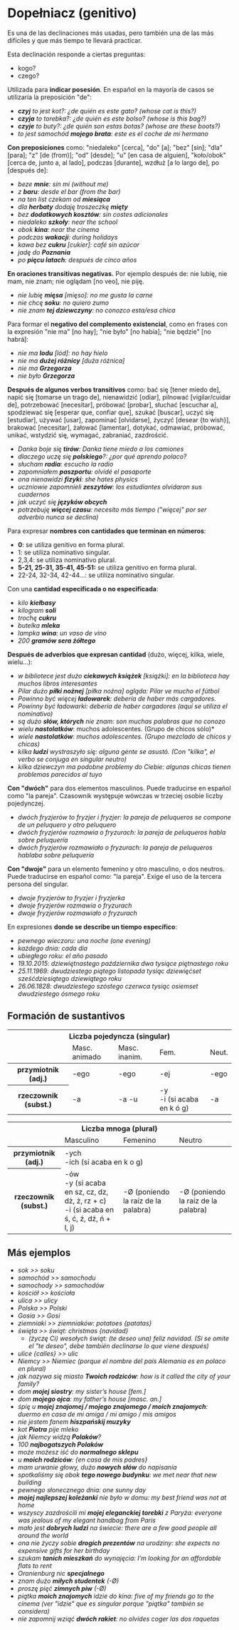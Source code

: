 Dopełniacz (genitivo)
=====================

Es una de las declinaciones más usadas, pero también una de las más difíciles y
que más tiempo te llevará practicar.

Esta declinación responde a ciertas preguntas:

* kogo?
* czego?

Utilizada para **indicar posesión**. En español en la mayoría de casos se
utilizaría la preposición "de":

* ***czyj** to jest kot?: ¿de quién es este gato? (whose cat is this?)*
* ***czyja** to torebka?: ¿de quién es este bolso? (whose is this bag?)*
* ***czyje** to buty?: ¿de quién son estas botas? (whose are these boots?)*
* *to jest samochód **mojego brata**: este es el coche de mi hermano*

**Con preposiciones** como: "niedaleko" [cerca], "do" [a]; "bez" [sin];
"dla" [para]; "z" [de (from)]; "od" [desde]; "u" [en casa de alguien],
"koło/obok" [cerca de, junto a, al lado], podczas [durante], wzdłuż [a lo largo
de], po [después de]:

* *beze **mnie**: sin mí (without me)*
* *z **baru**: desde el bar (from the bar)*
* *na ten list czekam od **miesiąca***
* *dla **herbaty** dodaję troszeczkę **mięty***
* *bez **dodatkowych kosztów**: sin costes adicionales*
* *niedaleko **szkoły**: near the school*
* *obok **kina**: near the cinema*
* *podczas **wakacji**: during holidays*
* *kawa bez **cukru** [cukier]: café sin azúcar*
* *jadę do **Poznania***
* *po **pięcu latach**: después de cinco años*

**En oraciones transitivas negativas.** Por ejemplo después de: nie lubię, nie
mam, nie znam; nie oglądam [no veo], nie piję.

* *nie lubię **mięsa** [mięso]: no me gusta la carne*
* *nie chcę **soku**: no quiero zumo*
* *nie znam **tej dziewczyny**: no conozco esta/esa chica*

Para formar el **negativo del complemento existencial**, como en frases con la
expresión "nie ma" [no hay]; "nie było" [no había]; "nie będzie" [no habrá]:

* *nie ma **lodu** [lód]: no hay hielo*
* *nie ma **dużej różnicy** [duża różnica]*
* *nie ma **Grzegorza***
* *nie było **Grzegorza***

**Después de algunos verbos transitivos** como: bać się [tener miedo de], napić
się [tomarse un trago de], nienawidzić [odiar], pilnować [vigilar/cuidar de],
potrzebować [necesitar], próbować [probar], słuchać [escuchar a], spodziewać
się [esperar que, confiar que], szukać [buscar], uczyć się [estudiar], używać
[usar], zapominać [olvidarse], życzyć [desear {to wish}], brakować [necesitar],
żałować [lamentar], dotykać, odmawiać, próbować, unikać, wstydzić się,
wymagać, zabraniać, zazdrościć.

* *Danka boje się **tirów**: Danka tiene miedo a los camiones*
* *dlaczego uczę się **polskiego**?: ¿por qué aprendo polaco?*
* *słucham **radia**: escucho la radio*
* *zapomniałem **paszportu**: olvidé el pasaporte*
* *ona nienawidzi **fizyki**: she hates physics*
* *uczniowie zapomnieli **zeszytów**: los estudiantes olvidaron sus cuadernos*
* *jak uczyć się **języków obcych***
* *potrzebuję **więcej czasu**: necesito más tiempo ("więcej" por ser adverbio
  nunca se declina)*

Para expresar **nombres con cantidades que terminan en números**:

* **0**: se utiliza genitivo en forma plural.
* 1: se utiliza nominativo singular.
* 2,3,4: se utiliza nominativo plural.
* **5-21, 25-31, 35-41, 45-51:** se utiliza genitivo en forma plural.
* 22-24, 32-34, 42-44…: se utiliza nominativo singular.

Con una **cantidad especificada o no especificada**:

* *kilo **kiełbasy***
* *kilogram **soli***
* *trochę **cukru***
* *butelka **mleka***
* *lampka **wina**: un vaso de vino*
* *200 **gramów sera żółtego***

**Después de adverbios que expresan cantidad** (dużo, więcej, kilka,
wiele, wielu...):

* *w bibliotece jest dużo **ciekawych książek** [książki]: en la biblioteca hay
  muchos libros interesantes*
* *Pilar dużo **piłki nożnej** [piłka nożna] ogląda: Pilar ve mucho el fútbol*
* *Powinno być więcej **ładowarek**: debería de haber más cargadores.*
* *Powinny być ładowarki: debería de haber cargadores (aquí se utiliza
  el nominativo)*
* *są dużo **słów, których** nie znam: son muchas palabras que no conozo*
* *wielu **nastolatków***: muchos adolescentes. (Grupo de chicos sólo)*
* *wiele **nastolatków**: muchos adolescentes. (Grupo mezclado de chicos y
  chicas)*
* *kilka **ludzi** wystraszyło się: alguna gente se asustó. (Con "kilka", el
  verbo se conjuga en singular neutro)*
* *kilka dziewczyn ma podobne problemy do Ciebie: algunas chicas tienen
  problemas parecidos al tuyo*

**Con "dwóch"** para dos elementos masculinos. Puede traducirse en español
como "la pareja". Czasownik występuje wówczas w trzeciej osobie liczby
pojedynczej.

* *dwóch fryzjerów to fryzjer i fryzjer: la pareja de peluqueros se compone de
  un peluquero y otro peluquero*
* *dwóch fryzjerów rozmawia o fryzurach: la pareja de peluqueros habla sobre
  peluquería*
* *dwóch fryzjerów rozmawiało o fryzurach: la pareja de peluqueros hablaba
  sobre peluquería*

**Con "dwoje"** para un elemento femenino y otro masculino, o dos neutros.
Puede traducirse en español como: "la pareja". Exige el uso de la tercera
persona del singular.

* *dwoje fryzjerów to fryzjer i fryzjerka*
* *dwoje fryzjerów rozmawia o fryzurach*
* *dwoje fryzjerów rozmawiało o fryzurach*

En expresiones **donde se describe un tiempo específico**:

* *pewnego wieczoru: una noche (one evening)*
* *każdego dnia: cada día*
* *ubiegłego roku: el año pasado*
* *19.10.2015: dziewiętnastego października dwa tysiące piętnastego roku*
* *25.11.1969: dwudziestego piątego listopada tysiąc dziewięćset
  sześćdziesiątego dziewiątego roku*
* *26.06.1828: dwudziestego szóstego czerwca tysiąc osiemset dwudziestego
  ósmego roku*

Formación de sustantivos
------------------------

<table>
  <thead>
    <tr><th colspan="5">Liczba pojedyncza (singular)</th></tr>
    <tr>
      <td></td>
      <td>Masc. animado</td>
      <td>Masc. inanim.</td>
      <td>Fem.</td>
      <td>Neut.</td>
    </tr>
  </thead>
  <tbody>
    <tr>
      <th>przymiotnik (adj.)</th>
      <td>-ego</td>
      <td>-ego</td>
      <td>-ej</td>
      <td>-ego</td>
    </tr>
    <tr>
      <th>rzeczownik (subst.)</th>
      <td>-a</td>
      <td>-a -u</td>
      <td>-y<br />-i (si acaba en k ó g)</td>
      <td>-a</td>
    </tr>
  </tbody>
</table>

<table>
  <thead>
    <tr><th colspan="4">Liczba mnoga (plural)</th></tr>
    <tr>
      <td></td>
      <td>Masculino</td>
      <td>Femenino</td>
      <td>Neutro</td>
    </tr>
  </thead>
  <tbody>
    <tr>
      <th>przymiotnik (adj.)</th>
      <td colspan="3">-ych<br />-ich (si acaba en k o g)</td>
    </tr>
    <tr>
      <th>rzeczownik (subst.)</th>
      <td>-ów<br />-y (si acaba en sz, cz, dz, dż, ż, rz + c)<br />-i (si acaba en ś, ć, ź, dź, ń + l, j)</td>
      <td>-Ø (poniendo la raíz de la palabra)</td>
      <td>-Ø (poniendo la raíz de la palabra)</td>
    </tr>
  </tbody>
</table>


Más ejemplos
------------

* *sok >> soku*
* *samochód >> samochodu*
* *samochody >> samochodów*
* *kościół >> kościoła*
* *ulica >> ulicy*
* *Polska >> Polski*
* *Gosia >> Gosi*
* *ziemniaki >> ziemniaków: potatoes {patatas}*
* *święta >> świąt: christmas {navidad}*
  * *(życzę Ci) wesołych świąt: (te deseo una) feliz navidad. (Si se
    omite el "te deseo", debe también declinarse lo que viene después)*
* *ulice {calles} >> ulic*
* *Niemcy >> Niemiec (porque el nombre del país Alemania es en polaco
  en plural)*
* *jak nazywa się miasto **Twoich rodziców**: how is it called the city of your
  family?*
* *dom **mojej siostry**: my sister’s house [fem.]*
* *dom **mojego ojca**: my father’s house [masc. an.]*
* *śpię u **mojej znajomej / mojego znajomego / moich znajomych**: duermo en
  casa de mi amiga / mi amigo / mis amigos*
* *nie jestem fanem **hiszpańskij muzyky***
* *kot **Piotra** pije mleko*
* *jak Niemcy widzą **Polaków**?*
* *100 **najbogatszych Polaków***
* *może możesz iść do **normalnego sklepu***
* *u **moich rodziców**: {en casa de mis padres}*
* *mam urwanie głowy, dużo **nowych słów** do napisania*
* *spotkaliśmy się obok **tego nowego budynku**: we met near that new building*
* *pewnego słonecznego dnia: one sunny day*
* ***mojej najlepszej koleżanki** nie było w domu: my best friend was not at
  home*
* *wszyscy zazdrościli mi **mojej eleganckiej torebki** z Paryża: everyone was
  jealous of my elegant handbag from Paris*
* *mało jest **dobrych ludzi** na świecie: there are a few good people all
  around the world*
* *ona nie życzy sobie **drogich prezentów** na urodziny: she expects no
  expensive gifts for her birthday*
* *szukam **tanich mieszkań** do wynajęcia: I’m looking for an affordable flats
  to rent*
* *Oranienburg nic **specjalnego***
* *znam dużo **miłych studentek** (-Ø)*
* *proszę pięć **zimnych piw** (-Ø)*
* *piątka **moich znajomych** idzie do kina: five of my friends go to the cinema
  (ver "idzie" que es singular porque "piątka" también se considera)*
* *nie zapomnij wziąć **dwóch rakiet**: no olvides coger las dos raquetas*

[comment]: <> (http://www.polskinawynos.com/?page_id=329)
[comment]: <> (http://www.skwierzyna.net/polishgrammar.pdf)
[comment]: <> (https://sayit-inpolish.tumblr.com/post/112782901288/how-complicated-polish-can-be)
